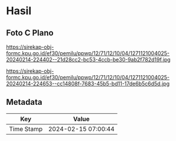 # Hasil

## Foto C Plano

https://sirekap-obj-formc.kpu.go.id/ef30/pemilu/ppwp/12/71/12/10/04/1271121004025-20240214-224402--21d28cc2-bc53-4ccb-be30-9ab2f782d19f.jpg

https://sirekap-obj-formc.kpu.go.id/ef30/pemilu/ppwp/12/71/12/10/04/1271121004025-20240214-224653--cc14808f-7683-45b5-bd11-17de6b5c6d5d.jpg


## Metadata

| Key        | Value               |
| ---------- | ------------------- |
| Time Stamp | 2024-02-15 07:00:44 |




